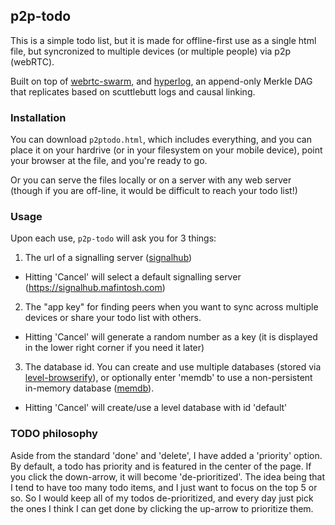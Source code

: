 ## p2p-todo

This is a simple todo list, but it is made for offline-first use as a single html file, but syncronized to multiple devices (or multiple people) via p2p (webRTC).

Built on top of [webrtc-swarm](http://npmjs.org/package/webrtc-swarm), and [hyperlog](https://www.npmjs.com/package/hyperlog), an append-only Merkle DAG that replicates based on scuttlebutt logs and causal linking.

### Installation

You can download `p2ptodo.html`, which includes everything, and you can place it on your hardrive (or in your filesystem on your mobile device), point your browser at the file, and you're ready to go.

Or you can serve the files locally or on a server with any web server (though if you are off-line, it would be difficult to reach your todo list!)

### Usage

Upon each use, `p2p-todo` will ask you for 3 things:

1) The url of a signalling server ([signalhub](http://npmjs.org/package/signalhub))

* Hitting 'Cancel' will select a default signalling server (https://signalhub.mafintosh.com)

2) The "app key" for finding peers when you want to sync across multiple devices or share your todo list with others.

* Hitting 'Cancel' will generate a random number as a key (it is displayed in the lower right corner if you need it later)

3) The database id. You can create and use multiple databases (stored via [level-browserify](https://www.npmjs.com/package/level-browserify)), or optionally enter 'memdb' to use a non-persistent in-memory database ([memdb](https://www.npmjs.com/package/memdb)).

* Hitting 'Cancel' will create/use a level database with id 'default'

### TODO philosophy

Aside from the standard 'done' and 'delete', I have added a 'priority' option. By default, a todo has priority and is featured in the center of the page. If you click the down-arrow, it will become 'de-prioritized'. The idea being that I tend to have too many todo items, and I just want to focus on the top 5 or so. So I would keep all of my todos de-prioritized, and every day just pick the ones I think I can get done by clicking the up-arrow to prioritize them.
